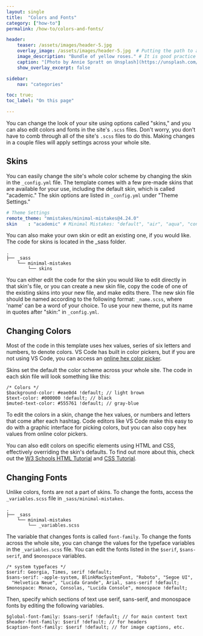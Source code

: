 ```yaml
---
layout: single
title:  "Colors and Fonts"
category: ["how-to"]
permalink: /how-to/colors-and-fonts/

header:
    teaser: /assets/images/header-5.jpg
    overlay_image: /assets/images/header-5.jpg  # Putting the path to an image here will replace the header image.
    image_description: "Bundle of yellow roses." # It is good practice to include an image desription as alt text.
    caption: "[Photo by Annie Spratt on Unsplash](https://unsplash.com/@anniespratt)" # Put a caption for your image here. It will display in the bottom right corner of the image.
    show_overlay_excerpt: false

sidebar:
    nav: "categories"

toc: true;
toc_label: "On this page"

---
```


You can change the look of your site using options called "skins," and you can also edit colors and fonts in the site's `.scss` files. Don't worry, you don't have to comb through all of the site's `.scss` files to do this. Making changes in a couple files will apply settings across your whole site.

## Skins

You can easily change the site's whole color scheme by changing the skin in the `_config.yml` file. The template comes with a few pre-made skins that are available for your use, including the default skin, which is called "academic." The skin options are listed in `_config.yml` under "Theme Settings."
```yaml
# Theme Settings
remote_theme: "mmistakes/minimal-mistakes@4.24.0"
skin    : "academic" # Minimal Mistakes: "default", "air", "aqua", "contrast", "dark", "dirt", "neon", "mint", "plum", "sunrise"; CWDT: "academic"
```
You can also make your own skin or edit an existing one, if you would like. The code for skins is located in the _sass folder. 

```
.
├── _sass
    └── minimal-mistakes
        └── skins
```

You can either edit the code for the skin you would like to edit directly in that skin's file, or you can create a new skin file, copy the code of one of the existing skins into your new file, and make edits there. The new skin file should be named according to the following format: `_name.scss`, where 'name' can be a word of your choice. To use your new theme, put its name in quotes after "skin:" in `_config.yml`.

## Changing Colors

Most of the code in this template uses hex values, series of six letters and numbers, to denote colors. VS Code has built in color pickers, but if you are not using VS Code, you can access an [online hex color picker](https://htmlcolorcodes.com/color-picker/). 

Skins set the default the color scheme across your whole site. The code in each skin file will look something like this:

```
/* Colors */
$background-color: #eae0d4 !default; // light brown
$text-color: #000000 !default; // black
$muted-text-color: #555761 !default; // gray-blue
```

To edit the colors in a skin, change the hex values, or numbers and letters that come after each hashtag. Code editors like VS Code make this easy to do with a graphic interface for picking colors, but you can also copy hex values from online color pickers.

You can also edit colors on specific elements using HTML and CSS, effectively overriding the skin's defaults. To find out more about this, check out the [W3 Schools HTML Tutorial](https://www.w3schools.com/html/) and [CSS Tutorial](https://www.w3schools.com/css/default.asp). 

## Changing Fonts

Unlike colors, fonts are not a part of skins. To change the fonts, access the `_variables.scss` file in `_sass/minimal-mistakes`. 

```
.
├── _sass
    └── minimal-mistakes
        └── _variables.scss
```

The variable that changes fonts is called `font-family`. To change the fonts across the whole site, you can change the values for the typeface variables in the `_variables.scss` file. You can edit the fonts listed in the `$serif`, `$sans-serif`, and `$monospace` variables.
```
/* system typefaces */
$serif: Georgia, Times, serif !default;
$sans-serif: -apple-system, BlinkMacSystemFont, "Roboto", "Segoe UI",
  "Helvetica Neue", "Lucida Grande", Arial, sans-serif !default;
$monospace: Monaco, Consolas, "Lucida Console", monospace !default;
```
Then, specify which sections of text use serif, sans-serif, and monospace fonts by editing the following variables.
```
$global-font-family: $sans-serif !default; // for main content text
$header-font-family: $serif !default; // for headers
$caption-font-family: $serif !default; // for image captions, etc.
```
